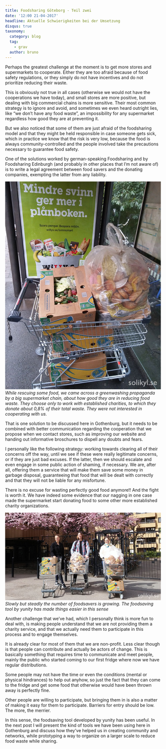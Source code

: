 ```yaml
---
title: Foodsharing Göteborg - Teil zwei
date: '12:00 21-04-2017'
headline: Aktuelle Schwierigkeiten bei der Umsetzung
disqus: true
taxonomy:
  category: blog
  tag:
    - grav
  author: bruno
---
```


Perhaps the greatest challenge at the moment is to get more stores and supermarkets to cooperate. Either they are too afraid because of food safety regulations, or they simply do not have incentives and do not prioritize reducing their waste.

This is obviously not true in all cases (otherwise we would not have the cooperations we have today), and small stores are more positive, but dealing with big commercial chains is more sensitive. Their most common strategy is to ignore and avoid, and sometimes we even heard outright lies, like “we don’t have any food waste”, an impossibility for any supermarket regardless how good they are at preventing it.

But we also noticed that some of them are just afraid of the foodsharing model and that they might be held responsible in case someone gets sick, which in practice we know that the risk is very low, because the food is always community-controlled and the people involved take the precautions necessary to guarantee food safety.

One of the solutions worked by german-speaking Foodsharing and by Foodsharing Edinburgh (and probably in other places that I’m not aware of) is to write a legal agreement between food savers and the donating companies, exempting the latter from any liability.

![](greenwashwillys.jpg) *While rescuing some food, we came across a greenwashing propaganda by a big supermarket chain, about how good they are in reducing food waste. They choose only to work with established charities, to which they donate about 0,8% of their total waste. They were not interested in cooperating with us.*

That is one solution to be discussed here in Gothenburg, but it needs to be combined with better communication regarding the cooperation that we propose when we contact stores, such as improving our website and handing out informative broschures to dispell any doubts and fears.

I personally like the following strategy: working towards clearing all of their concerns off the way, until we see if these were really legitimate concerns, or if they are just bad excuses. If the latter, then we should escalate and even engage in some public action of shaming, if necessary. We are, after all, offering them a service that will make them save some money in garbage disposal, guaranteeing that food that will be dealt with correctly and that they will not be liable for any misfortune.

There is no excuse for wasting perfectly good food anymore!! And the fight is worth it. We have indeed some evidence that our nagging in one case made the supermarket start donating food to some other more established charity organizations.

![](nyamatraddare.jpg) *Slowly but steadly the number of foodsavers is growing. The foodsaving tool by yunity has made things easier in this sense*

Another challenge that we’ve had, which I personally think is more fun to deal with, is making people understand that we are not providing them a charity service, and that we actually need them to participate in this process and to engage themselves.

It is already clear for most of them that we are non-profit. Less clear though is that people can contribute and actually be actors of change. This is basically something that requires time to communicate and meet people, mainly the public who started coming to our first fridge where now we have regular distributions.

Some people may not have the time or even the conditions (mental or physical hindrances) to help out anyhow, so just the fact that they can come to the fridge and get some food that otherwise would have been thrown away is perfectly fine.

Other people are willing to participate, but bringing them in is also a matter of making it easy for them to participate. Barriers for entry should be low. The more, the merrier.

In this sense, the foodsaving tool developed by yunity has been useful. In the next post I will present the kind of tools we have been using here in Gothenburg and discuss how they’ve helped us in creating community and networks, while prototyping a way to organize on a larger scale to reduce food waste while sharing.